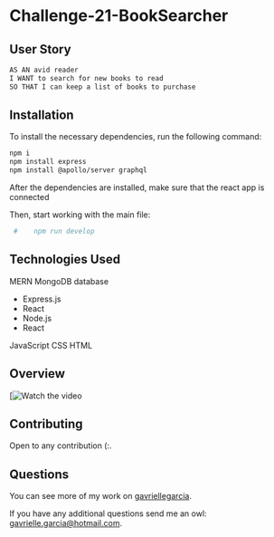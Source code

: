 # Challenge-21-BookSearcher
## User Story
 ```bash
AS AN avid reader
I WANT to search for new books to read
SO THAT I can keep a list of books to purchase
```

## Installation
  To install the necessary dependencies, run the following command:
```bash
npm i
npm install express
npm install @apollo/server graphql

```

After the dependencies are installed, make sure that the react app is connected


Then, start working with the main file:

```bash
 #    npm run develop
```

## Technologies Used
 
MERN
MongoDB database
 - Express.js
 - React
 - Node.js
 - React
 
 JavaScript
 CSS
 HTML
 
 

 ## Overview 
[![Watch the video](https://github.com/GavrielleGarcia/Challenge-14-BlogSite/tree/main/public/assets)

 
## Contributing 
 Open to any contribution (:.
 
 
## Questions
  You can see more of my work on [gavriellegarcia](https://github.com/gavriellegarcia).

  If you have any additional questions send me an owl: gavrielle.garcia@hotmail.com.
